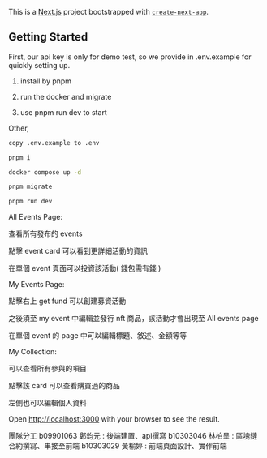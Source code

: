 This is a [Next.js](https://nextjs.org/) project bootstrapped with [`create-next-app`](https://github.com/vercel/next.js/tree/canary/packages/create-next-app).

## Getting Started

First, our api key is only for demo test, so we provide in .env.example for quickly setting up.

1. install by pnpm

2. run the docker and migrate

3. use pnpm run dev to start

Other,

```bash
copy .env.example to .env

pnpm i

docker compose up -d

pnpm migrate

pnpm run dev
```

All Events Page:

查看所有發布的 events

點擊 event card 可以看到更詳細活動的資訊

在單個 event 頁面可以投資該活動( 錢包需有錢 )

My Events Page:

點擊右上 get fund 可以創建募資活動

之後須至 my event 中編輯並發行 nft 商品，該活動才會出現至 All events page

在單個 event 的 page 中可以編輯標題、敘述、金額等等

My Collection:

可以查看所有參與的項目

點擊該 card 可以查看購買過的商品

左側也可以編輯個人資料

Open [http://localhost:3000](http://localhost:3000) with your browser to see the result.

團隊分工
b09901063 鄭鈞元 : 後端建置、api撰寫
b10303046 林柏呈 : 區塊鏈合約撰寫、串接至前端
b10303029 黃榆婷 : 前端頁面設計、實作前端
